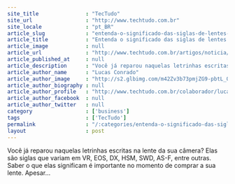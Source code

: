 ```yaml
---
site_title               : "TecTudo"
site_url                 : "http://www.techtudo.com.br"
site_locale              : "pt_BR"
article_slug             : "entenda-o-significado-das-siglas-de-lentes-fotograficas"
article_title            : "Entenda o significado das siglas de lentes fotográficas"
article_image            : null
article_url              : "http://www.techtudo.com.br/artigos/noticia/2012/04/entenda-o-significado-das-siglas-de-lentes-fotograficas.html"
article_published_at     : null
article_description      : "Você já reparou naquelas letrinhas escritas na lente da sua câmera? Elas são siglas que variam em VR, EOS, DX, HSM, SWD, AS-F, entre outras. Saber o que elas significam é importante no momento de comprar a sua lente. Apesar..."
article_author_name      : "Lucas Conrado"
article_author_image     : "http://s2.glbimg.com/m42Zv3b73pmjZG9-pbtL_Qrsnto=/30x30/s2.glbimg.com/BhfgUdpPQldOw2ah-HQDvl9QRPM=/140x140/s.glbimg.com/po/tt2/f/original/2013/11/12/lucas-conrado.jpg"
article_author_biography : null
article_author_profile   : "http://www.techtudo.com.br/colaborador/lucas-conrado.html"
article_author_facebook  : null
article_author_twitter   : null
category                 : ['business']
tags                     : ['TecTudo']
permalink                : "/:categories/entenda-o-significado-das-siglas-de-lentes-fotograficas/"
layout                   : post
---
```


Você já reparou naquelas letrinhas escritas na lente da sua câmera? Elas são siglas que variam em VR, EOS, DX, HSM, SWD, AS-F, entre outras. Saber o que elas significam é importante no momento de comprar a sua lente. Apesar...
